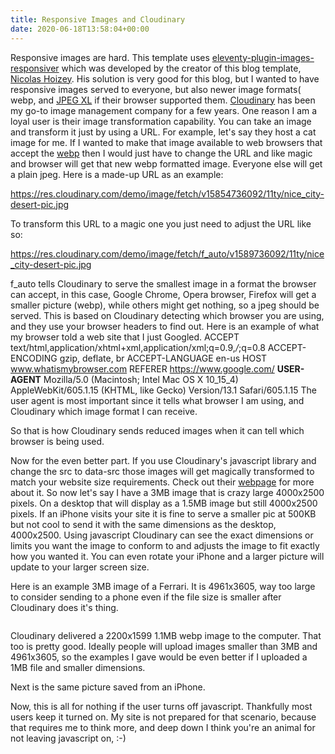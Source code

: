 ```yaml
---
title: Responsive Images and Cloudinary
date: 2020-06-18T13:58:04+00:00
---
```


Responsive images are hard. This template uses [eleventy-plugin-images-responsiver](https://nhoizey.github.io/eleventy-plugin-images-responsiver) which was developed by the creator of this blog template, [Nicolas Hoizey](https://github.com/nhoizey).
His solution is very good for this blog, but I wanted to have responsive images served to everyone, but also newer image formats( webp, and [JPEG XL](https://nicolas-hoizey.com/links/2020/05/27/how-jpeg-xl-compares-to-other-image-codecs) if their browser supported them.
[Cloudinary](https://cloudinary.com) has been my go-to image management company for a few years. One reason I am a loyal user is their image transformation capability. You can take an image and transform it just by using a URL. For example, let's say they host a cat image for me. If I wanted to make that image available to web browsers that accept the [webp](https://developers.google.com/speed/webp) then I would just have to change the URL and like magic and browser will get that new webp formatted image. Everyone else will get a plain jpeg.
Here is a made-up URL as an example:

https://res.cloudinary.com/demo/image/fetch/v15854736092/11ty/nice_city-desert-pic.jpg

To transform this URL to a magic one you just need to adjust the URL like so:

https://res.cloudinary.com/demo/image/fetch/f_auto/v1589736092/11ty/nice_city-desert-pic.jpg

f_auto tells Cloudinary to serve the smallest image in a format the browser can accept, in this case, Google Chrome, Opera browser, Firefox will get a smaller picture (webp), while others might get nothing, so a jpeg should be served. This is based on Cloudinary detecting which browser you are using, and they use your browser headers to find out.
Here is an example of what my browser told a web site that I just Googled.
ACCEPT text/html,application/xhtml+xml,application/xml;q=0.9,*/*;q=0.8
ACCEPT-ENCODING gzip, deflate, br
ACCEPT-LANGUAGE en-us
HOST www.whatismybrowser.com
REFERER https://www.google.com/
**USER-AGENT** Mozilla/5.0 (Macintosh; Intel Mac OS X 10_15_4) AppleWebKit/605.1.15 (KHTML, like Gecko) Version/13.1 Safari/605.1.15
The user agent is most important since it tells what browser I am using, and Cloudinary which image format I can receive.

So that is how Cloudinary sends reduced images when it can tell which browser is being used.

Now for the even better part. If you use Cloudinary's javascript library and change the src to data-src those images will get magically transformed to match your website size requirements. Check out their [webpage](https://cloudinary.com/documentation/responsive_images#automating_responsive_images_with_javascript) for more about it.
So now let's say I have a 3MB image that is crazy large 4000x2500 pixels. On a desktop that will display as a 1.5MB image but still 4000x2500 pixels. If an iPhone visits your site it is fine to serve a smaller pic at 500KB but not cool to send it with the same dimensions as the desktop, 4000x2500. 
Using javascript Cloudinary can see the exact dimensions or limits you want the image to conform to and adjusts the image to fit exactly how you wanted it. You can even rotate your iPhone and a larger picture will update to your larger screen size.

Here is an example 3MB image of a Ferrari. It is 4961x3605, way too large to consider sending to a phone even if the file size is smaller after Cloudinary does it's thing.
<img
   data-src="https://res.cloudinary.com/paulportfolio/image/upload/w_auto,c_scale,q_auto,f_auto,dpr_auto/v1592493970/11ty/ferrari-pista-3.jpg"
alt=""
class="cld-responsive" />

<img
   data-src="https://res.cloudinary.com/paulportfolio/image/upload/w_auto,c_scale,q_auto,f_auto,dpr_auto/v1592494095/11ty/ImageInfo.png"
alt=""
class="cld-responsive" />

Cloudinary delivered a 2200x1599 1.1MB webp image to the computer. That too is pretty good. Ideally people will upload images smaller than 3MB and 4961x3605, so the examples I gave would be even better if I uploaded a 1MB file and smaller dimensions.

Next is the same picture saved from an iPhone.






Now, this is all for nothing if the user turns off javascript. Thankfully most users keep it turned on. My site is not prepared for that scenario, because that requires me to think more, and deep down I think you're an animal for not leaving javascript on, :-)
